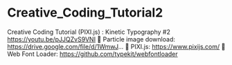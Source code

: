# Creative_Coding_Tutorial2
Creative Coding Tutorial (PIXI.js) : Kinetic Typography #2
https://youtu.be/pJJQZvS9VNI
🔸 Particle image download: https://drive.google.com/file/d/1WmwJ...
🔸 PIXI.js: https://www.pixijs.com/
🔸 Web Font Loader: https://github.com/typekit/webfontloader
